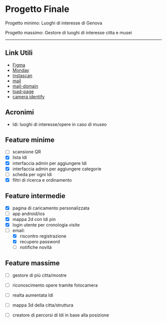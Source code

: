 # Progetto Finale
Progetto minimo: Luoghi di interesse di Genova

Progetto massimo: Gestore di luoghi di interesse citta e musei 

---------------------
## Link Utili
- [Figma](https://www.figma.com/file/aaOVFK4E8qBMN9gNkanj5b/Last?node-id=0%3A1)
- [Monday](https://spinny-group.monday.com/workspaces/1432451)
- [instascan](https://github.com/schmich/instascan)
- [mail](https://www.codingnepalweb.com/configure-xampp-to-send-mail-from-localhost/)
- [mail-domain](https://www.youtube.com/watch?v=mG4nPsepI9o&ab_channel=CodeboardClub)
- [load-page](https://redstapler.co/add-loading-animation-to-website/)
- [camera identify](https://github.com/mapbox/pixelmatch)


## Acronimi
- ldi: luoghi di interesse/opere in caso di museo

## Feature minime
- [ ] scansione QR
- [X] lista ldi
- [X] interfaccia admin per aggiungere ldi
- [X] interfaccia admin per aggiungere categorie
- [ ] scheda per ogni ldi
- [X] filtri di ricerca e ordinamento

## Feature intermedie
- [X] pagina di caricamento personalizzata
- [ ] app android/ios
- [X] mappa 2d con ldi pin
- [X] login utente per cronologia visite
- [ ] email:
  - [X] riscontro registrazione
  - [X] recupero password
  - [ ] notifiche novità

## Feature massime
- [ ] gestore di più citta/mostre
- [ ] riconoscimento opere tramite fotocamera
- [ ] realta aumentata ldi
- [ ] mappa 3d della citta/struttura
- [ ] creatore di percorsi di ldi in base alla posizione

